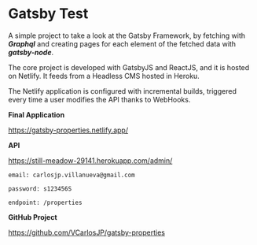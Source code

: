 # Gatsby Test

A simple project to take a look at the Gatsby Framework, by fetching with ***Graphql*** and creating pages for each element of the fetched data with ***gatsby-node***.

The core project is developed with GatsbyJS and ReactJS, and it is hosted on Netlify. It feeds from a Headless CMS hosted in Heroku.

The Netlify application is configured with incremental builds, triggered every time a user modifies the API thanks to WebHooks.

**Final Application**

https://gatsby-properties.netlify.app/

**API**

https://still-meadow-29141.herokuapp.com/admin/

`email: carlosjp.villanueva@gmail.com`

`password: s123456S`

`endpoint: /properties`

**GitHub Project**

https://github.com/VCarlosJP/gatsby-properties